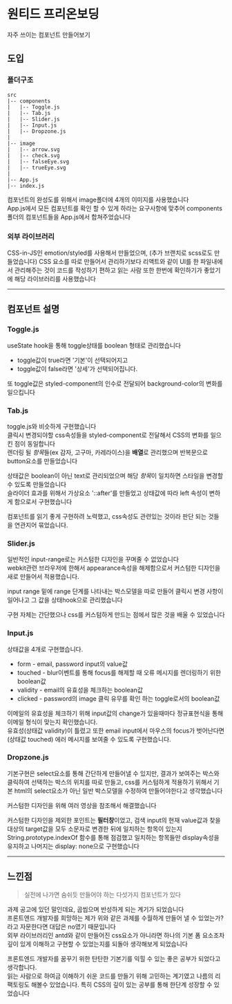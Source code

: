 <!-- prettier-ignore -->
# 원티드 프리온보딩
자주 쓰이는 컴포넌트 만들어보기

## 도입

### 폴더구조  

```
src
|-- components
|   |-- Toggle.js
|   |-- Tab.js
|   |-- Slider.js
|   |-- Input.js
|   |-- Dropzone.js
|
|-- image
|   |-- arrow.svg
|   |-- check.svg
|   |-- falseEye.svg
|   |-- trueEye.svg
|
|-- App.js
|-- index.js

```

컴포넌트의 완성도를 위해서 image폴더에 4개의 이미지를 사용했습니다   
App.js에서 모든 컴포넌트를 확인 할 수 있게 하라는 요구사항에 맞추어 components 폴더의 컴포넌트들을 App.js에서 합쳐주었습니다  

### 외부 라이브러리  
CSS-in-JS인 emotion/styled를 사용해서 만들었으며, (추가 브랜치로 scss로도 만들었습니다)
CSS 요소를 따로 만들어서 관리하기보다 리액트와 같이 UI를 한 파일내에서 관리해주는 것이 코드를 작성하기 편하고 읽는 사람 또한 한번에 확인하기가 좋았기에 해당 라이브러리를 사용했습니다

---

## 컴포넌트 설명

### Toggle.js

useState hook을 통해 toggle상태를 boolean 형태로 관리했습니다

- toggle값이 true라면 '기본'이 선택되어지고
- toggle값이 false라면 '상세'가 선택되어집니다.

또 toggle값은 styled-component의 인수로 전달되어 background-color의 변화를 일으킵니다  



### Tab.js

toggle.js와 비슷하게 구현했습니다   
클릭시 변경되야할 css속성들을 styled-component로 전달해서 CSS의 변화를 일으킨 점이 동일합니다   
렌더링 될 *항목*들(ex 감자, 고구마, 카레라이스)을 **배열**로 관리했으며 반복문으로 button요소를 만들었습니다    

상태값은 boolean이 아닌 text로 관리되었으며 해당 *항목*이 일치하면 스타일을 변경할 수 있도록 만들었습니다    
슬라이더 효과를 위해서 가상요소 '::after'를 만들었고 상태값에 따라 left 속성이 변하게 함으로서 구현했습니다  

컴포넌트를 읽기 좋게 구현하려 노력했고, css속성도 관련있는 것이라 판단 되는 것들을 연관지어 묶었습니다.  



### Slider.js

일반적인 input-range로는 커스텀한 디자인을 꾸며줄 수 없었습니다  
webkit관련 브라우저에 한해서 appearance속성을 해제함으로서 커스텀한 디자인을 새로 만들어서 적용했습니다.

input range 밑에 range 단계를 나타내는 박스모델을 따로 만들어 클릭시 변경 사항이 일어나고 그 값을 상태hook으로 관리했습니다

구현 자체는 간단했으나 css를 커스텀하게 만드는 점에서 많은 것을 배울 수 있었습니다



### Input.js

상태값을 4개로 구현했습니다.  

- form - email, password input의 value값  
- touched - blur이벤트를 통해 focus를 해제할 때 오류 메시지를 렌더링하기 위한 boolean값  
- validity - email의 유효성을 체크하는 boolean값  
- clicked - password의 image 클릭 유무를 확인 하는 toggle로서의 boolean값  

이메일의 유효성을 체크하기 위해 input값의 change가 있을때마다 정규표현식을 통해 이메일 형식이 맞는지 확인했습니다.  
유효성(상태값 validity)이 틀렸고 또한 email input에서 마우스의 focus가 벗어난다면(상태값 touched) 에러 메시지를 보여줄 수 있도록 구현했습니다.   



### Dropzone.js

기본구현은 select요소를 통해 간단하게 만들어낼 수 있지만, 결과가 보여주는 박스와 클릭하여 선택하는 박스의 위치를 따로 만들고, css를 커스텀하게 적용하기 위해서 기본 html의 select요소가 아닌 일반 박스모델을 수정하여 만들어야한다고 생각했습니다

커스텀한 디자인을 위해 여러 영상을 참조해서 해결했습니다  

커스텀한 디자인을 제외한 포인트는 **필터창**이었고, 검색 input의 현재 value값과 찾을 대상의 target값을 모두 소문자로 변경한 뒤에 일치하는 항목이 있는지 String.prototype.indexOf 함수를 통해 점검했고 일치하는 항목들만 display속성을 유지하고 나머지는 display: none으로 구현했습니다  

---



## 느낀점

> 실전에 나가면 숨쉬듯 만들어야 하는 다섯가지 컴포넌트가 있다

과제 공고에 있던 말인데요, 곱씹으며 반성하게 되는 계기가 되었습니다    
프론트엔드 개발자를 희망하는 제가 위와 같은 과제를 수월하게 만들어 낼 수 있었는가? 라고 자문한다면 대답은 no였기 때문입니다   
외부 라이브러리인 antd와 같이 만들어진 css요소가 아니라면 하나의 기본 폼 요소조차 깊이 있게 이해하고 구현할 수 있었는지를 되돌아 생각해보게 되었습니다

프론트엔드 개발자를 꿈꾸기 위한 탄탄한 기본기를 익힐 수 있는 좋은 공부가 되었다고 생각합니다.  
읽는 사람으로 하여금 이해하기 쉬운 코드를 만들기 위해 고민하는 계기였고 나름의 리팩토링도 해볼수 있었습니다. 특히 CSS의 깊이 있는 공부를 통해 한단계 성장할 수 있었습니다
